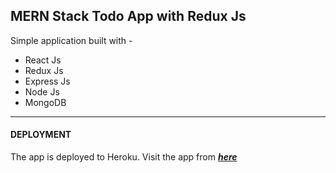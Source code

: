 ## MERN Stack Todo App with Redux Js


Simple application built with -

- React Js
- Redux Js
- Express Js
- Node Js
- MongoDB

---

#### DEPLOYMENT

The app is deployed to Heroku. Visit the app from [**_here_**](https://redux-mern-todo.herokuapp.com/)

